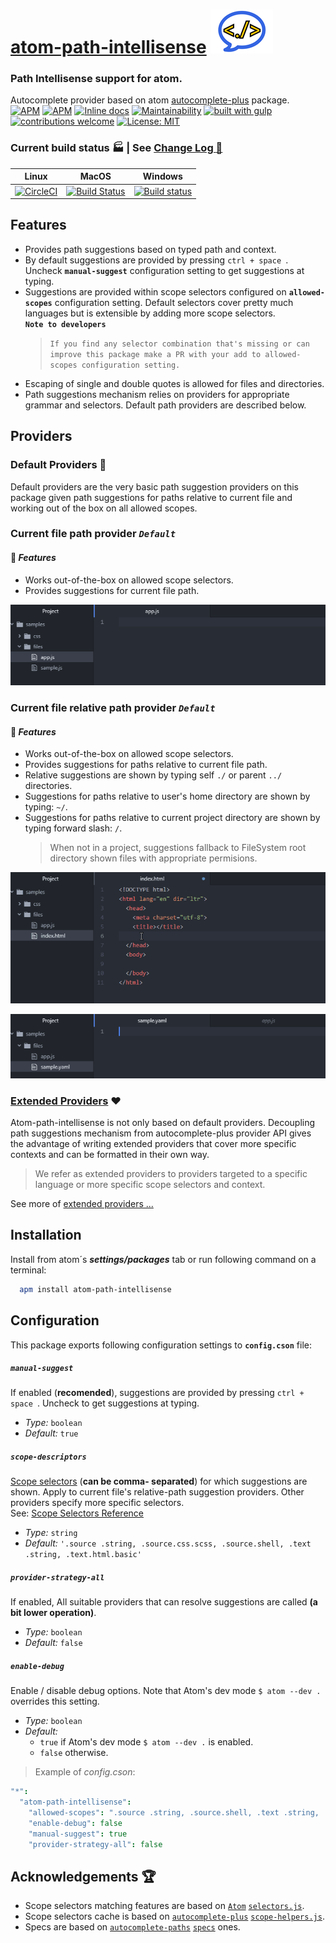 # [atom-path-intellisense](https://atom.io/packages/atom-path-intellisense) [![](https://raw.githubusercontent.com/apercova/imageio/master/atom-path-intellisense/logo/Icon-100.png)](https://atom.io/packages/atom-path-intellisense)
### Path Intellisense support for atom.  
Autocomplete provider based on atom [autocomplete-plus](https://atom.io/packages/autocomplete-plus) package.  
[![APM](https://img.shields.io/apm/v/atom-path-intellisense?style=plastic)](https://atom.io/packages/atom-path-intellisense)
[![APM](https://img.shields.io/apm/dm/atom-path-intellisense?color=%23cc6677&style=plastic)](https://atom.io/packages/atom-path-intellisense)
[![Inline docs](http://inch-ci.org/github/apercova/atom-path-intellisense.svg?branch=master)](http://inch-ci.org/github/apercova/atom-path-intellisense)
[![Maintainability](https://api.codeclimate.com/v1/badges/5cb79bcbdcfc1db02a51/maintainability)](https://codeclimate.com/github/apercova/atom-path-intellisense/maintainability)
[![built with gulp](https://img.shields.io/badge/gulp-ships_this_project-eb4a4b.svg?logo=data%3Aimage%2Fpng%3Bbase64%2CiVBORw0KGgoAAAANSUhEUgAAAAYAAAAOCAMAAAA7QZ0XAAAABlBMVEUAAAD%2F%2F%2F%2Bl2Z%2FdAAAAAXRSTlMAQObYZgAAABdJREFUeAFjAAFGRjSSEQzwUgwQkjAFAAtaAD0Ls2nMAAAAAElFTkSuQmCC)](http://gulpjs.com/)
[![contributions welcome](https://img.shields.io/badge/contributions-welcome-brightgreen.svg?style=flat)](https://github.com/apercova/atom-path-intellisense/issues)
[![License: MIT](https://img.shields.io/badge/License-MIT-yellow.svg)](https://opensource.org/licenses/MIT)

### Current build status :factory: | See [Change Log :barber:](https://github.com/apercova/atom-path-intellisense/blob/master/CHANGELOG.md)
| Linux | MacOS | Windows  |
|-------|---------------|----------|
| [![CircleCI](https://circleci.com/gh/apercova/atom-path-intellisense.svg?style=svg)](https://circleci.com/gh/apercova/atom-path-intellisense) | [![Build Status](https://travis-ci.org/apercova/atom-path-intellisense.svg?branch=master)](https://travis-ci.org/apercova/atom-path-intellisense)        | [![Build status](https://ci.appveyor.com/api/projects/status/i39dfbmxa9usjqa1/branch/master?svg=true)](https://ci.appveyor.com/project/apercova/atom-path-intellisense/branch/master) |

## Features
- Provides path suggestions based on typed path and context.
- By default suggestions are provided by pressing `ctrl + space `. Uncheck  **`manual-suggest`** configuration setting to get suggestions at typing.
- Suggestions are provided within scope selectors configured on **` allowed-scopes `** configuration setting. Default selectors cover pretty much languages but is extensible by adding more scope selectors.  
  **` Note to developers `**
  > `If you find any selector combination that's missing or can improve this package make a PR with your add to allowed-scopes configuration setting.`  
- Escaping of single and double quotes is allowed for files and directories.
- Path suggestions mechanism relies on providers for appropriate grammar and selectors. Default path providers are described below.

## Providers
### Default Providers :dart:
Default providers are the very basic path suggestion providers on this package given path suggestions for paths relative to current file and working out of the box on all allowed scopes.

### Current file path provider _`Default`_
#### :muscle: **_Features_**
- Works out-of-the-box on allowed scope selectors.
- Provides suggestions for current file path.

![](https://raw.githubusercontent.com/apercova/imageio/master/atom-path-intellisense/providers/filepath_provider.gif)  

### Current file relative path provider _`Default`_
#### :muscle: **_Features_**
- Works out-of-the-box on allowed scope selectors.
- Provides suggestions for paths relative to current file path.
- Relative suggestions are shown by typing self `./` or parent `../` directories.
- Suggestions for paths relative to user's home directory are shown by typing: `~/`.
- Suggestions for paths relative to current project directory are shown by typing forward slash: `/`.
  > When not in a project, suggestions fallback to FileSystem root directory shown files with appropriate permisions.

![](https://raw.githubusercontent.com/apercova/imageio/master/atom-path-intellisense/providers/filepath_rel_provider.gif)  

![](https://raw.githubusercontent.com/apercova/imageio/master/atom-path-intellisense/providers/filepath_rel_provider_home.gif)  

### [Extended Providers](https://github.com/apercova/atom-path-intellisense/blob/master/EXTENDED_PROVIDERS.md) ❤
Atom-path-intellisense is not only based on default providers.
Decoupling path suggestions mechanism from autocomplete-plus provider API gives the advantage of writing extended providers that cover more specific contexts and can be formatted in their own way.

> We refer as extended providers to providers targeted to a specific language or more specific scope selectors and context.

See more of [extended providers ...](https://github.com/apercova/atom-path-intellisense/blob/master/EXTENDED_PROVIDERS.md)  

## Installation
Install from atom´s **_settings/packages_** tab or run following command on a terminal:
```bash
  apm install atom-path-intellisense
```

## Configuration
This package exports following configuration settings to **` config.cson `** file:  
##### `manual-suggest`
If enabled (**recomended**), suggestions are provided by pressing `ctrl + space `. Uncheck to get suggestions at typing.  
- _Type:_     `boolean`
- _Default:_  `true`

##### `scope-descriptors`
[Scope selectors](https://flight-manual.atom.io/behind-atom/sections/scoped-settings-scopes-and-scope-descriptors/) (__can be comma-  separated__) for which suggestions are shown. Apply to current file's relative-path suggestion providers. Other providers specify more specific selectors.  
See: [Scope Selectors Reference](https://flight-manual.atom.io/behind-atom/sections/scoped-settings-scopes-and-scope-descriptors/#scope-selectors)  
- _Type:_     `string`
- _Default:_  `'.source .string, .source.css.scss, .source.shell, .text .string, .text.html.basic'`

##### `provider-strategy-all`
If enabled, All suitable providers that can resolve suggestions are called __(a bit lower operation)__.
- _Type:_     `boolean`
- _Default:_  `false`

##### `enable-debug`
Enable / disable debug options. Note that Atom's dev mode `$ atom --dev .` overrides this setting.
- _Type:_     `boolean`
- _Default:_
  - `true` if Atom's dev mode `$ atom --dev .` is enabled.
  - `false` otherwise.

> Example of _config.cson_:  
```cson
"*":
  "atom-path-intellisense":
    "allowed-scopes": ".source .string, .source.shell, .text .string, .text.html.basic"
    "enable-debug": false
    "manual-suggest": true
    "provider-strategy-all": false
```
## Acknowledgements :trophy:
- Scope selectors matching features are based on [`Atom`](https://github.com/atom) [`selectors.js`](https://github.com/atom/atom/blob/master/src/selectors.js).
- Scope selectors cache is based on [`autocomplete-plus`](https://github.com/atom/autocomplete-plus) [`scope-helpers.js`](https://github.com/atom/autocomplete-plus/blob/master/lib/scope-helpers.js).
- Specs are based on [`autocomplete-paths`](https://github.com/atom-community/autocomplete-paths) [`specs`](https://github.com/atom-community/autocomplete-paths/tree/master/spec) ones.
